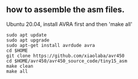 ## how to assemble the asm files.
Ubuntu 20.04, install AVRA first and then 'make all' 
```
sudo apt update
sudo apt upgrade
sudo apt-get install avrdude avra
cd $HOME
git clone https://github.com/xiaolaba/avr450
cd $HOME/avr450/avr450_source_code/tiny15_asm
make clean
make all

```
